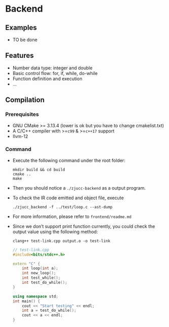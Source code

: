 # Backend



## Examples

+ TO be done



## Features

+ Number data type: integer and double
+ Basic control flow: for, if, while, do-while
+ Function definition and execution
+ ...



## Compilation

### Prerequisites

+ GNU CMake >= 3.13.4 (lower is ok but you have to change cmakelist.txt)
+ A C/C++ compiler with >=`c99` & >=`c++17` support
+ llvm-12



### Command

+ Execute the following command under the root folder:

  ```shell
  mkdir build && cd build
  cmake ..
  make
  ```

+ Then you should notice a `./zjucc-backend` as a output program.

+ To check the IR code emitted and object file, execute

  ```shell
  ./zjucc_backend -f ../test/loop.c --ast-dump
  ```

+ For more information, please refer to `frontend/readme.md`

+ Since we don’t support print function currently, you could check the output value using the following method:

  ```shell
  clang++ test-link.cpp output.o -o test-link
  ```

  ```cpp
  // test-link.cpp
  #include<bits/stdc++.h>
  
  extern "C" {
      int loop(int a);
      int new_loop();
      int test_while();
      int test_do_while();
  }
  
  using namespace std;
  int main() {
      cout << "Start testing" << endl;
      int a = test_do_while();
      cout << a << endl;
  }
  ```

  



